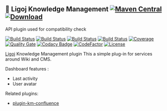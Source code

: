 ## :link: Ligoj Knowledge Management [![Maven Central](https://maven-badges.herokuapp.com/maven-central/org.ligoj.plugin/plugin-km/badge.svg)](https://maven-badges.herokuapp.com/maven-central/org.ligoj.plugin/plugin-km) [![Download](https://api.bintray.com/packages/ligoj/maven-repo/plugin-km/images/download.svg) ](https://bintray.com/ligoj/maven-repo/plugin-km/_latestVersion)
API plugin used for compatibility check

[![Build Status](https://travis-ci.org/ligoj/plugin-km.svg?branch=master)](https://travis-ci.org/ligoj/plugin-km)
[![Build Status](https://circleci.com/gh/ligoj/plugin-km.svg?style=svg)](https://circleci.com/gh/ligoj/plugin-km)
[![Build Status](https://semaphoreci.com/api/v1/ligoj/plugin-km/branches/master/shields_badge.svg)](https://semaphoreci.com/ligoj/plugin-km)
[![Build Status](https://ci.appveyor.com/api/projects/status/ki749crm6wkv056f/branch/master?svg=true)](https://ci.appveyor.com/project/ligoj/plugin-km/branch/master)
[![Coverage](https://sonarcloud.io/api/project_badges/measure?project=org.ligoj.plugin%3Aplugin-km&metric=coverage)](https://sonarcloud.io/dashboard?id=org.ligoj.plugin%3Aplugin-km)
[![Quality Gate](https://sonarcloud.io/api/project_badges/measure?metric=alert_status&project=org.ligoj.plugin:plugin-km)](https://sonarcloud.io/dashboard/index/org.ligoj.plugin:plugin-km)
[![Codacy Badge](https://api.codacy.com/project/badge/Grade/5220256e346645438d359c999259cb61)](https://www.codacy.com/gh/ligoj/plugin-km?utm_source=github.com&amp;utm_medium=referral&amp;utm_content=ligoj/plugin-km&amp;utm_campaign=Badge_Grade)
[![CodeFactor](https://www.codefactor.io/repository/github/ligoj/plugin-km/badge)](https://www.codefactor.io/repository/github/ligoj/plugin-km)
[![License](http://img.shields.io/:license-mit-blue.svg)](http://fabdouglas.mit-license.org/)

[Ligoj](https://github.com/ligoj/ligoj) Knowledge Management plugin
This a simple plug-in for services around Wiki and CMS.

Dashboard features :
- Last activity
- User avatar

Related plugins:
- [plugin-km-confluence](https://github.com/ligoj/plugin-km-confluence)  

